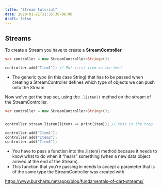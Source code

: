 ```yaml
---
title: "Stream tutorial"
date: 2020-01-21T11:36:30-06:00
draft: false
---
```

## Streams

To create a Stream you have to create a **StreamController**

```dart
var controller = new StreamController<String>();

controller.add("Item1"); // Put first item on the belt
```

 - The generic type (in this case String) that has to be passed when
   creating a StreamController defines which type of objects we can push
   onto the Stream.
   
Now we’ve got the trap set, using the `.listen()` method on the stream of the StreamController.

```dart
var controller = new StreamController<String>();


controller.stream.listen((item) => print(item)); // this is the trap

controller.add("Item1");
controller.add("Item2");
controller.add("Item3");
```

 - You have to pass a function into the .listen() method because it
   needs to know what to do when it “hears” something (when a new data
   object arrived at the end of the Stream).
 - This function that you’re passing in needs to accept a parameter that
   is of the same type the StreamController was created with.
   
https://www.burkharts.net/apps/blog/fundamentals-of-dart-streams/
